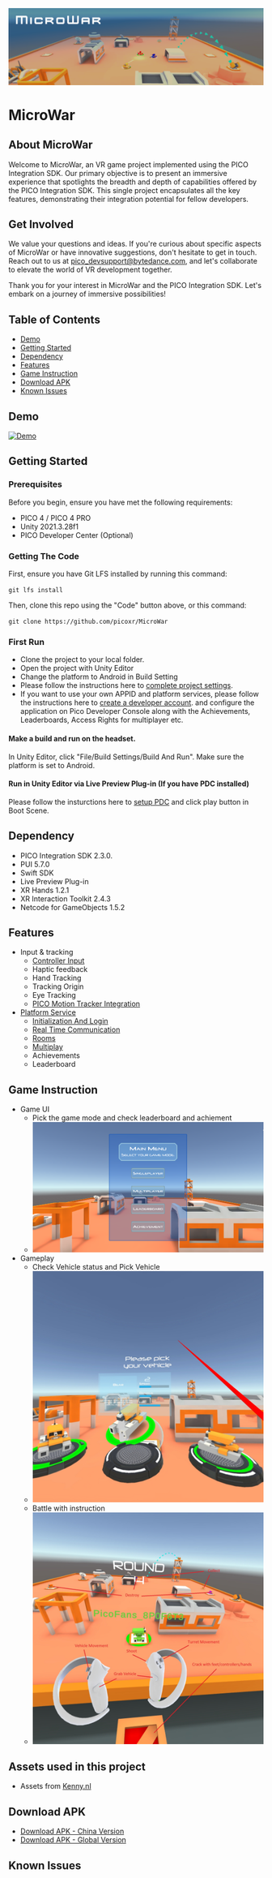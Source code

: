 ![microwar-image](https://github.com/picoxr/MicroWar/blob/74c764006aad1b8d2b3008aa9552217a59e32b49/microwar_img.png)
# MicroWar
## About MicroWar
Welcome to MicroWar, an VR game project implemented using the PICO Integration SDK. Our primary objective is to present an immersive experience that spotlights the breadth and depth of capabilities offered by the PICO Integration SDK. This single project encapsulates all the key features, demonstrating their integration potential for fellow developers.

## Get Involved
We value your questions and ideas. If you're curious about specific aspects of MicroWar or have innovative suggestions, don't hesitate to get in touch. Reach out to us at pico_devsupport@bytedance.com, and let's collaborate to elevate the world of VR development together.

Thank you for your interest in MicroWar and the PICO Integration SDK. Let's embark on a journey of immersive possibilities!
## Table of Contents
- [Demo](#demo)
- [Getting Started](#getting-started)
- [Dependency](#dependency)
- [Features](#features)
- [Game Instruction](#game-instruction)
- [Download APK](#download-apk)
- [Known Issues](#known-issues)
## Demo
[![Demo](https://img.youtube.com/vi/MtnugBt0IuQ/0.jpg)](https://www.youtube.com/watch?v=MtnugBt0IuQ)

## Getting Started

### Prerequisites
Before you begin, ensure you have met the following requirements:
- PICO 4 / PICO 4 PRO
- Unity 2021.3.28f1
- PICO Developer Center (Optional)
### Getting The Code
First, ensure you have Git LFS installed by running this command:

`git lfs install`

Then, clone this repo using the "Code" button above, or this command:

`git clone https://github.com/picoxr/MicroWar`
### First Run
- Clone the project to your local folder.
- Open the project with Unity Editor
- Change the platform to Android in Build Setting
- Please follow the instructions here to [complete project settings](https://developer-global.pico-interactive.com/document/unity/complete-project-settings/).
- If you want to use your own APPID and platform services, please follow the instructions here to [create a developer account](https://developer-global.pico-interactive.com/document/unity/create-a-developer-account-organization-and-app/).
  and configure the application on Pico Developer Console along with the Achievements, Leaderboards, Access Rights for multiplayer etc.
#### Make a build and run on the headset.
In Unity Editor, click "File/Build Settings/Build And Run". Make sure the platform is set to Android.
#### Run in Unity Editor via Live Preview Plug-in (If you have PDC installed)
Please follow the insturctions here to [setup PDC](https://developer-global.pico-interactive.com/document/unity/pdc-basic-info/) and click play button in Boot Scene.
## Dependency
- PICO Integration SDK 2.3.0.
- PUI 5.7.0
- Swift SDK
- Live Preview Plug-in
- XR Hands 1.2.1
- XR Interaction Toolkit 2.4.3
- Netcode for GameObjects 1.5.2
## Features
- Input & tracking
  - [Controller Input](https://github.com/picoxr/MicroWar/blob/319859ca76dba927ba4c94c061d795b6b220cb4a/Documentation/Controller%20Input.md)
  - Haptic feedback
  - Hand Tracking
  - Tracking Origin
  - Eye Tracking
  - [PICO Motion Tracker Integration](https://github.com/picoxr/MicroWar/blob/bdc2762d5d03262e497725e5183bca76c384ac47/Documentation/PICO%20Motion%20Trackers.md)
- [Platform Service](
https://github.com/picoxr/MicroWar/blob/17e79e7bb7d1f3383b1dfeb6457363885e4b4d31/Documentation/MicroWar%20Platform%20Service%20Architecture.md)
  - [Initialization And Login](https://github.com/picoxr/MicroWar/blob/17e79e7bb7d1f3383b1dfeb6457363885e4b4d31/Documentation/Initialization%20And%20Login.md)
  - [Real Time Communication](https://github.com/picoxr/MicroWar/blob/17e79e7bb7d1f3383b1dfeb6457363885e4b4d31/Documentation/RTC%20(Real-Time%20communication).md)
  - [Rooms](https://github.com/picoxr/MicroWar/blob/17e79e7bb7d1f3383b1dfeb6457363885e4b4d31/Documentation/Rooms.md)
  - [Multiplay](https://github.com/picoxr/MicroWar/blob/17e79e7bb7d1f3383b1dfeb6457363885e4b4d31/Documentation/Multiplay.md)
  - Achievements
  - Leaderboard
## Game Instruction
- Game UI
  - Pick the game mode and check leaderboard and achiement
  - ![MainMenu-Image](https://github.com/picoxr/MicroWar/blob/e0c1b5d000392a340ea6d71b6f86e9a1f07c41d3/Documentation/Files/mainMenu.png)
- Gameplay
  - Check Vehicle status and Pick Vehicle
  - ![PickVehicle-image](https://github.com/picoxr/MicroWar/blob/342d25e3b8f80e2728ce4598e86e8c20a3c63de2/Documentation/Files/Check%26PickVechicle.jpeg)
  - Battle with instruction
  - ![Battle-image](https://github.com/picoxr/MicroWar/blob/342d25e3b8f80e2728ce4598e86e8c20a3c63de2/Documentation/Files/GamePlay.jpeg)

## Assets used in this project
- Assets from [Kenny.nl](https://www.kenney.nl/)

## Download APK
- [Download APK - China Version](link-to-apk)
- [Download APK - Global Version](link-to-apk)

## Known Issues

